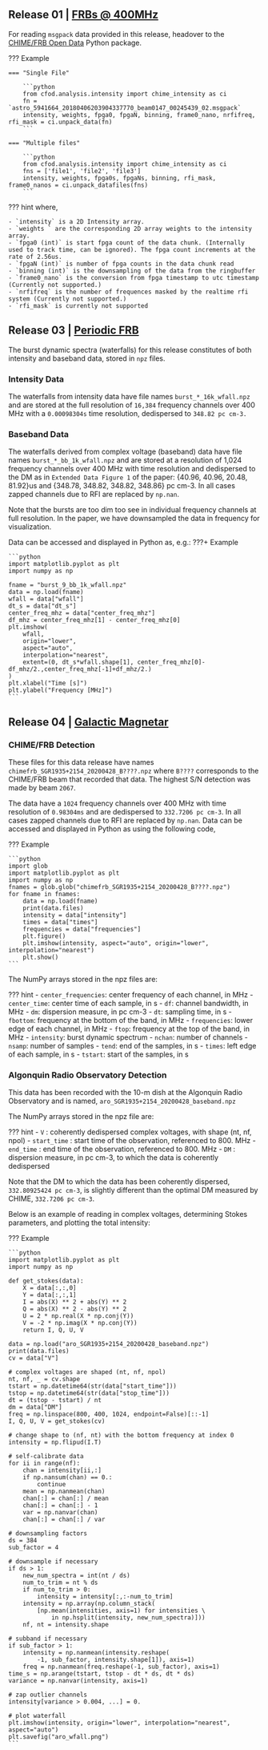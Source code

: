 ## Release 01 | [FRBs @ 400MHz](https://arxiv.org/abs/1901.04524)
For reading `msgpack` data provided in this release, headover to the [CHIME/FRB Open Data](https://github.com/chime-frb-open-data/chime-frb-open-data) Python package. 

??? Example

    === "Single File"

        ```python
        from cfod.analysis.intensity import chime_intensity as ci
        fn = `astro_5941664_20180406203904337770_beam0147_00245439_02.msgpack`
        intensity, weights, fpga0, fpgaN, binning, frame0_nano, nrfifreq, rfi_mask = ci.unpack_data(fn)
        ```

    === "Multiple files"

        ```python
        from cfod.analysis.intensity import chime_intensity as ci
        fns = ['file1', 'file2', 'file3']
        intensity, weights, fpga0s, fpgaNs, binning, rfi_mask, frame0_nanos = ci.unpack_datafiles(fns)
        ```

??? hint
    where,

    - `intensity` is a 2D Intensity array.
    - `weights ` are the corresponding 2D array weights to the intensity array.
    - `fpga0 (int)` is start fpga count of the data chunk. (Internally used to track time, can be ignored). The fpga count increments at the rate of 2.56us.
    - `fpgaN (int)` is number of fpga counts in the data chunk read
    - `binning (int)` is the downsampling of the data from the ringbuffer
    - `frame0_nano` is the conversion from fpga timestamp to utc timestamp (Currently not supported.)
    - `nrfifreq` is the number of frequences masked by the realtime rfi system (Currently not supported.)
    - `rfi_mask` is currently not supported


## Release 03 | [Periodic FRB](https://arxiv.org/abs/2001.10275)
The burst dynamic spectra (waterfalls) for this release constitutes of both intensity and baseband data, stored in `npz` files. 

### Intensity Data
The waterfalls from intensity data have file names `burst_*_16k_wfall.npz` and are stored at the full resolution of `16,384` frequency channels over 400 MHz with a `0.00098304s` time resolution, dedispersed to `348.82 pc cm-3.`

### Baseband Data
The waterfalls derived from complex voltage (baseband) data have file names `burst_*_bb_1k_wfall.npz` and are stored at a resolution of 1,024 frequency channels over 400 MHz with time resolution and dedispersed to the DM as in `Extended Data Figure 1` of the paper: {40.96, 40.96, 20.48, 81.92}us and {348.78, 348.82, 348.82, 348.86} pc cm-3. In all cases zapped channels due to RFI are replaced by `np.nan`.

Note that the bursts are too dim too see in individual frequency channels at full resolution. In the paper, we have downsampled the data in frequency for visualization.

Data can be accessed and displayed in Python as, e.g.:
???+ Example

    ```python
    import matplotlib.pyplot as plt
    import numpy as np

    fname = "burst_9_bb_1k_wfall.npz"
    data = np.load(fname)
    wfall = data["wfall"]
    dt_s = data["dt_s"]
    center_freq_mhz = data["center_freq_mhz"]
    df_mhz = center_freq_mhz[1] - center_freq_mhz[0]
    plt.imshow(
        wfall,
        origin="lower",
        aspect="auto",
        interpolation="nearest", 
        extent=(0, dt_s*wfall.shape[1], center_freq_mhz[0]-df_mhz/2.,center_freq_mhz[-1]+df_mhz/2.)
    )
    plt.xlabel("Time [s]")
    plt.ylabel("Frequency [MHz]")
    ```


## Release 04 | [Galactic Magnetar](https://arxiv.org/abs/2005.10324)
### CHIME/FRB Detection
These files for this data release have names `chimefrb_SGR1935+2154_20200428_B????.npz` where `B????`
corresponds to the CHIME/FRB beam that recorded that data. The highest S/N detection was made by beam `2067`.

The data have a `1024` frequency channels over 400 MHz with time resolution of 
`0.98304ms` and are dedispersed to `332.7206 pc cm-3`. In all cases zapped 
channels due to RFI are replaced by `np.nan`. Data can be accessed and 
displayed in Python as using the following code,

??? Example

    ```python
    import glob
    import matplotlib.pyplot as plt
    import numpy as np
    fnames = glob.glob("chimefrb_SGR1935+2154_20200428_B????.npz")
    for fname in fnames:
        data = np.load(fname)
        print(data.files)
        intensity = data["intensity"]
        times = data["times"]
        frequencies = data["frequencies"]
        plt.figure()
        plt.imshow(intensity, aspect="auto", origin="lower", interpolation="nearest")
        plt.show()
    ```

The NumPy arrays stored in the npz files are:

??? hint
    - `center_frequencies`: center frequency of each channel, in MHz
    - `center_time`: center time of each sample, in s
    - `df`: channel bandwidth, in MHz
    - `dm`: dispersion measure, in pc cm-3
    - `dt`: sampling time, in s
    - `fbottom`: frequency at the bottom of the band, in MHz
    - `frequencies`: lower edge of each channel, in MHz
    - `ftop`: frequency at the top of the band, in MHz
    - `intensity`: burst dynamic spectrum
    - `nchan`: number of channels
    - `nsamp`: number of samples
    - `tend`: end of the samples, in s
    - `times`: left edge of each sample, in s
    - `tstart`: start of the samples, in s



### Algonquin Radio Observatory Detection

This data has been recorded with the 10-m dish at the Algonquin Radio Observatory and is named, `aro_SGR1935+2154_20200428_baseband.npz`

The NumPy arrays stored in the npz file are:

??? hint
    - `V` : coherently dedispersed complex voltages, with shape (nt, nf, npol)
    - `start_time` : start time of the observation, referenced to 800. MHz
    - `end_time` : end time of the observation, referenced to 800. MHz
    - `DM` : dispersion measure, in pc cm-3, to which the data is coherently dedispersed


Note that the DM to which the data has been coherently dispersed, 
`332.80925424 pc cm-3`, is slightly different than the optimal DM measured by
CHIME, `332.7206 pc cm-3`.

Below is an example of reading in complex voltages, determining Stokes 
parameters, and plotting the total intensity:

??? Example

    ```python
    import matplotlib.pyplot as plt
    import numpy as np

    def get_stokes(data):
        X = data[:,:,0]
        Y = data[:,:,1]
        I = abs(X) ** 2 + abs(Y) ** 2
        Q = abs(X) ** 2 - abs(Y) ** 2
        U = 2 * np.real(X * np.conj(Y))
        V = -2 * np.imag(X * np.conj(Y))
        return I, Q, U, V

    data = np.load("aro_SGR1935+2154_20200428_baseband.npz")
    print(data.files)
    cv = data["V"]

    # complex voltages are shaped (nt, nf, npol)
    nt, nf, _ = cv.shape
    tstart = np.datetime64(str(data["start_time"]))
    tstop = np.datetime64(str(data["stop_time"]))
    dt = (tstop - tstart) / nt
    dm = data["DM"]
    freq = np.linspace(800, 400, 1024, endpoint=False)[::-1]
    I, Q, U, V = get_stokes(cv)

    # change shape to (nf, nt) with the bottom frequency at index 0
    intensity = np.flipud(I.T)

    # self-calibrate data
    for ii in range(nf):
        chan = intensity[ii,:]
        if np.nansum(chan) == 0.:
            continue
        mean = np.nanmean(chan)
        chan[:] = chan[:] / mean
        chan[:] = chan[:] - 1
        var = np.nanvar(chan)
        chan[:] = chan[:] / var

    # downsampling factors
    ds = 384
    sub_factor = 4

    # downsample if necessary
    if ds > 1:
        new_num_spectra = int(nt / ds)
        num_to_trim = nt % ds
        if num_to_trim > 0:
            intensity = intensity[:,:-num_to_trim]
        intensity = np.array(np.column_stack(
            [np.mean(intensities, axis=1) for intensities \
                in np.hsplit(intensity, new_num_spectra)]))
        nf, nt = intensity.shape

    # subband if necessary
    if sub_factor > 1:
        intensity = np.nanmean(intensity.reshape(
            -1, sub_factor, intensity.shape[1]), axis=1)
        freq = np.nanmean(freq.reshape(-1, sub_factor), axis=1)
    time_s = np.arange(tstart, tstop - dt * ds, dt * ds)
    variance = np.nanvar(intensity, axis=1)

    # zap outlier channels
    intensity[variance > 0.004, ...] = 0.

    # plot waterfall
    plt.imshow(intensity, origin="lower", interpolation="nearest", aspect="auto")
    plt.savefig("aro_wfall.png")
    ```